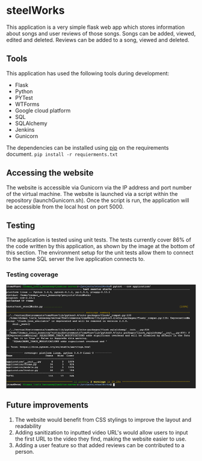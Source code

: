 # steelWorks

This application is a very simple flask web app which stores information about songs and user reviews of those songs. Songs can be added, viewed, edited and deleted. Reviews can be added to a song, viewed and deleted.

## Tools

This application has used the following tools during development:

 - Flask
 - Python
 - PYTest
 - WTForms
 - Google cloud platform
 - SQL
 - SQLAlchemy
 - Jenkins
 - Gunicorn

The dependencies can be installed using [pip](https://pip.pypa.io/en/stable/) on the requirements document.
`pip install -r requierments.txt`

## Accessing the website

The website is accessible via Gunicorn via the IP address and port number of the virtual machine. The website is launched via a script within the repository (launchGunicorn.sh). Once the script is run, the application will be accessible from the local host on port 5000.

## Testing
The application is tested using unit tests. The tests currently cover 86% of the code written by this application, as shown by the image at the bottom of this section. The environment setup for the unit tests allow them to connect to the same SQL server the live application connects to.
### Testing coverage
![Image of pytest coverage for the application](images/testing.jpg)

## Future improvements

 1. The website would benefit from CSS stylings to improve the layout and readability
 2. Adding sanitization to inputted video URL's would allow users to input the first URL to the video they find, making the website easier to use.
 3. Adding a user feature so that added reviews can be contributed to a person.

